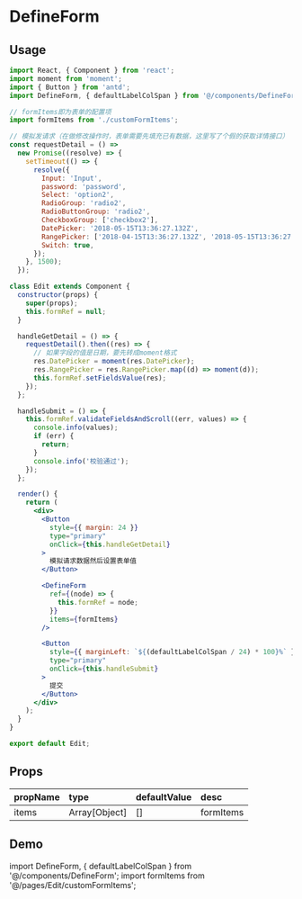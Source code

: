 # DefineForm

## Usage

```jsx
import React, { Component } from 'react';
import moment from 'moment';
import { Button } from 'antd';
import DefineForm, { defaultLabelColSpan } from '@/components/DefineForm';

// formItems即为表单的配置项
import formItems from './customFormItems';

// 模拟发请求（在做修改操作时，表单需要先填充已有数据，这里写了个假的获取详情接口）
const requestDetail = () =>
  new Promise((resolve) => {
    setTimeout(() => {
      resolve({
        Input: 'Input',
        password: 'password',
        Select: 'option2',
        RadioGroup: 'radio2',
        RadioButtonGroup: 'radio2',
        CheckboxGroup: ['checkbox2'],
        DatePicker: '2018-05-15T13:36:27.132Z',
        RangePicker: ['2018-04-15T13:36:27.132Z', '2018-05-15T13:36:27.132Z'],
        Switch: true,
      });
    }, 1500);
  });

class Edit extends Component {
  constructor(props) {
    super(props);
    this.formRef = null;
  }

  handleGetDetail = () => {
    requestDetail().then((res) => {
      // 如果字段的值是日期，要先转成moment格式
      res.DatePicker = moment(res.DatePicker);
      res.RangePicker = res.RangePicker.map((d) => moment(d));
      this.formRef.setFieldsValue(res);
    });
  };

  handleSubmit = () => {
    this.formRef.validateFieldsAndScroll((err, values) => {
      console.info(values);
      if (err) {
        return;
      }
      console.info('校验通过');
    });
  };

  render() {
    return (
      <div>
        <Button
          style={{ margin: 24 }}
          type="primary"
          onClick={this.handleGetDetail}
        >
          模拟请求数据然后设置表单值
        </Button>

        <DefineForm
          ref={(node) => {
            this.formRef = node;
          }}
          items={formItems}
        />

        <Button
          style={{ marginLeft: `${(defaultLabelColSpan / 24) * 100}%` }}
          type="primary"
          onClick={this.handleSubmit}
        >
          提交
        </Button>
      </div>
    );
  }
}

export default Edit;
```

## Props

| propName | type          | defaultValue | desc      |
| :------- | :------------ | :----------- | :-------- |
| items    | Array[Object] | []           | formItems |

## Demo

import DefineForm, { defaultLabelColSpan } from '@/components/DefineForm';
import formItems from '@/pages/Edit/customFormItems';

<DefineForm items={formItems} />
